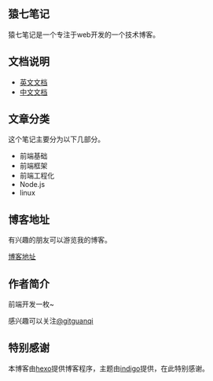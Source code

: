 ## 猿七笔记

猿七笔记是一个专注于web开发的一个技术博客。

## 文档说明

+ [英文文档](README.md)
+ [中文文档](zh-CN.md)

## 文章分类

这个笔记主要分为以下几部分。

+ 前端基础
+ 前端框架
+ 前端工程化
+ Node.js
+ linux

## 博客地址

有兴趣的朋友可以游览我的博客。

[博客地址](https://guanqi.xyz)

## 作者简介

前端开发一枚~ 

感兴趣可以关注[@gitguanqi](https://github.com/gitguanqi)

## 特别感谢

本博客由[hexo](https://hexo.io)提供博客程序，主题由[indigo](https://github.com/yscoder/hexo-theme-indigo)提供，在此特别感谢。